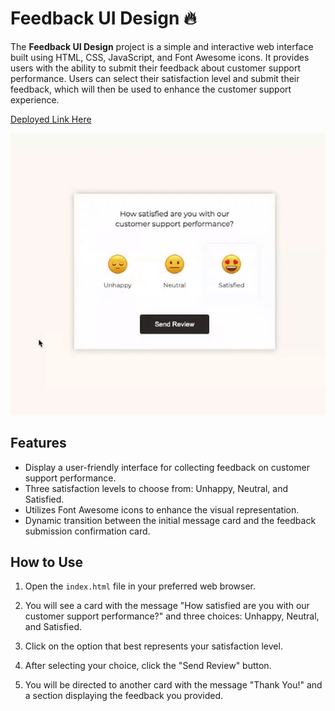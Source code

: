 # Feedback UI Design 🔥

The **Feedback UI Design** project is a simple and interactive web interface built using HTML, CSS, JavaScript, and Font Awesome icons. It provides users with the ability to submit their feedback about customer support performance. Users can select their satisfaction level and submit their feedback, which will then be used to enhance the customer support experience.

[Deployed Link Here](https://iqbalahmadi.github.io/Feedback-UI-Design/) <br/>

![Demo](./asset/Demo.gif)

## Features

- Display a user-friendly interface for collecting feedback on customer support performance.
- Three satisfaction levels to choose from: Unhappy, Neutral, and Satisfied.
- Utilizes Font Awesome icons to enhance the visual representation.
- Dynamic transition between the initial message card and the feedback submission confirmation card.

## How to Use

1. Open the `index.html` file in your preferred web browser.

2. You will see a card with the message "How satisfied are you with our customer support performance?" and three choices: Unhappy, Neutral, and Satisfied.

3. Click on the option that best represents your satisfaction level.

4. After selecting your choice, click the "Send Review" button.

5. You will be directed to another card with the message "Thank You!" and a section displaying the feedback you provided.
